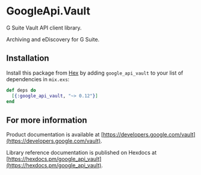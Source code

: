 # GoogleApi.Vault

G Suite Vault API client library.

Archiving and eDiscovery for G Suite.

## Installation

Install this package from [Hex](https://hex.pm) by adding
`google_api_vault` to your list of dependencies in `mix.exs`:

```elixir
def deps do
  [{:google_api_vault, "~> 0.12"}]
end
```

## For more information

Product documentation is available at [https://developers.google.com/vault](https://developers.google.com/vault).

Library reference documentation is published on Hexdocs at
[https://hexdocs.pm/google_api_vault](https://hexdocs.pm/google_api_vault).
